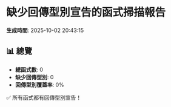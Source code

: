 # 缺少回傳型別宣告的函式掃描報告

**生成時間**: 2025-10-02 20:43:15

## 📊 總覽

- **總函式數**: 0
- **缺少回傳型別**: 0
- **回傳型別覆蓋率**: 0%

✅ 所有函式都有回傳型別宣告！
